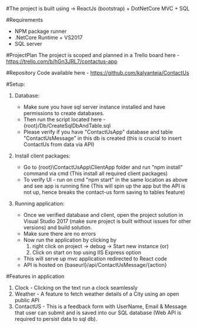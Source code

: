 #The project is built using -> ReactJs (bootstrap) + DotNetCore MVC + SQL

#Requirements
- NPM package runner
- .NetCore Runtime + VS2017
- SQL server

#ProjectPlan
The project is scoped and planned in a Trello board here - https://trello.com/b/hGn3JRL7/contactus-app

#Repository
Code available here - https://github.com/kalyanteja/ContactUs

#Setup:
1. Database: 
	- Make sure you have sql server instance installed and have permissions to create databases.
	- Then run the script located here - {root}/Db/CreateSqlDbAndTable.sql
	- Please verify if you have "ContactUsApp" database and table "ContactUsMessage" in this db is created (this is crucial to insert ContactUs from data via API)
	
2. Install client packages:
	- Go to {root}\ContactUsApp\ClientApp folder and run "npm install" command via cmd (This install all required client packages)
	- To verify UI - run on cmd "npm start" in the same location as above and see app is running fine (This will spin up the app but the API is not up, hence breaks the contact-us form saving to tables feature)
	
3. Running application:
	- Once we verified database and client, open the project solution in Visual Studio 2017 (make sure project is built without issues for other versions) and build solution.
	- Make sure there are no errors
	- Now run the application by clicking by 
		1. right click on project -> debug -> Start new instance (or)
		2. Click on start on top using IIS Express option
	- This will serve up mvc application redirected to React code
	- API is hosted on {baseurl}/api/ContactUsMessage/{action}

#Features in application
1. Clock - Clicking on the text run a clock seamlessly
2. Weather - A feature to fetch weather details of a City using an open public API
3. ContactUS - This is a feedback form with UserName, Email & Message that user can submit and is saved into our SQL database (Web API is required to persist data to sql db).




